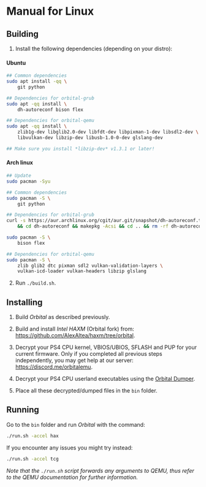 
# Manual for Linux

## Building

1. Install the following dependencies (depending on your distro):

####  Ubuntu
```bash
## Common dependencies
sudo apt install -qq \
    git python

## Dependencies for orbital-grub
sudo apt -qq install \
    dh-autoreconf bison flex

## Dependencies for orbital-qemu
sudo apt -qq install \
    zlib1g-dev libglib2.0-dev libfdt-dev libpixman-1-dev libsdl2-dev \
    libvulkan-dev libzip-dev libusb-1.0-0-dev glslang-dev

## Make sure you install *libzip-dev* v1.3.1 or later!
```

#### Arch linux
```bash
## Update
sudo pacman -Syu

## Common dependencies
sudo pacman -S \
    git python

## Dependencies for orbital-grub
curl -s https://aur.archlinux.org/cgit/aur.git/snapshot/dh-autoreconf.tar.gz | tar xvz \
    && cd dh-autoreconf && makepkg -Acsi && cd .. && rm -rf dh-autoreconf

sudo pacman -S \
    bison flex

## Dependencies for orbital-qemu
sudo pacman -S \
    zlib glib2 dtc pixman sdl2 vulkan-validation-layers \
    vulkan-icd-loader vulkan-headers libzip glslang
```

2. Run `./build.sh`.


## Installing

1. Build *Orbital* as described previously.

2. Build and install *Intel HAXM* (Orbital fork) from: https://github.com/AlexAltea/haxm/tree/orbital.

3. Decrypt your PS4 CPU kernel, VBIOS/UBIOS, SFLASH and PUP for your current firmware. Only if you completed all previous steps independently, you may get help at our server: https://discord.me/orbitalemu.

4. Decrypt your PS4 CPU userland executables using the [Orbital Dumper](https://github.com/AlexAltea/orbital/tree/master/tools/dumper).

5. Place all these decrypted/dumped files in the `bin` folder.


## Running

Go to the `bin` folder and run *Orbital* with the command:

```bash
./run.sh -accel hax
```

If you encounter any issues you might try instead:

```bash
./run.sh -accel tcg
```
*Note that the `./run.sh` script forwards any arguments to QEMU, thus refer to the QEMU documentation for further information.*
